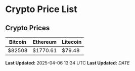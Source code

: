 # Crypto Price List

## Crypto Prices
| Bitcoin | Ethereum | Litecoin |
| ------- | -------- | -------- |
| $82508 | $1770.61 | $79.48 |
**Last Updated:** 2025-04-06 13:34 UTC
**Last Updated:** $DATE$
